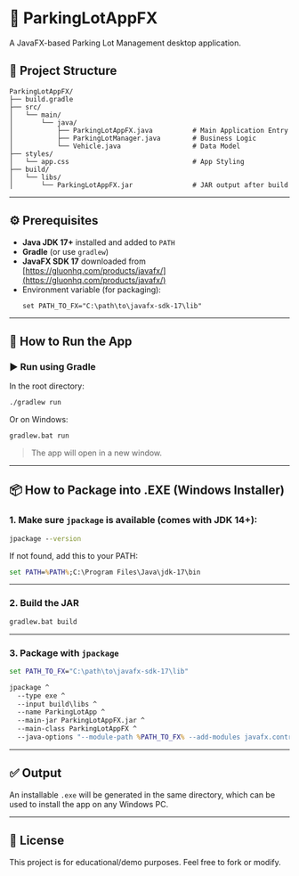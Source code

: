 # 🚗 ParkingLotAppFX

A JavaFX-based Parking Lot Management desktop application.

## 📁 Project Structure

```
ParkingLotAppFX/
├── build.gradle
├── src/
│   └── main/
│       └── java/
│           ├── ParkingLotAppFX.java          # Main Application Entry
│           ├── ParkingLotManager.java        # Business Logic
│           └── Vehicle.java                  # Data Model
├── styles/
│   └── app.css                               # App Styling
├── build/
│   └── libs/
│       └── ParkingLotAppFX.jar               # JAR output after build
```

---

## ⚙️ Prerequisites

- **Java JDK 17+** installed and added to `PATH`
- **Gradle** (or use `gradlew`)
- **JavaFX SDK 17** downloaded from [https://gluonhq.com/products/javafx/](https://gluonhq.com/products/javafx/)
- Environment variable (for packaging):
  ```
  set PATH_TO_FX="C:\path\to\javafx-sdk-17\lib"
  ```

---

## 🚀 How to Run the App

### ▶️ Run using Gradle

In the root directory:

```bash
./gradlew run
```

Or on Windows:

```cmd
gradlew.bat run
```

> The app will open in a new window.

---

## 📦 How to Package into .EXE (Windows Installer)

### 1. Make sure `jpackage` is available (comes with JDK 14+):

```cmd
jpackage --version
```

If not found, add this to your PATH:

```cmd
set PATH=%PATH%;C:\Program Files\Java\jdk-17\bin
```

---

### 2. Build the JAR

```cmd
gradlew.bat build
```

---

### 3. Package with `jpackage`

```cmd
set PATH_TO_FX="C:\path\to\javafx-sdk-17\lib"

jpackage ^
  --type exe ^
  --input build\libs ^
  --name ParkingLotApp ^
  --main-jar ParkingLotAppFX.jar ^
  --main-class ParkingLotAppFX ^
  --java-options "--module-path %PATH_TO_FX% --add-modules javafx.controls"
```

---

## ✅ Output

An installable `.exe` will be generated in the same directory, which can be used to install the app on any Windows PC.

---

## 📄 License

This project is for educational/demo purposes. Feel free to fork or modify.
